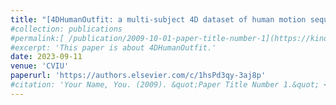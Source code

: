 ```yaml
---
title: "[4DHumanOutfit: a multi-subject 4D dataset of human motion sequences in varying outfits exhibiting large displacements](https://kinovis.inria.fr/4dhumanoutfit/)"
#collection: publications
#permalink:[ /publication/2009-10-01-paper-title-number-1](https://kinovis.inria.fr/4dhumanoutfit/)
#excerpt: 'This paper is about 4DHumanOutfit.'
date: 2023-09-11
venue: 'CVIU'
paperurl: 'https://authors.elsevier.com/c/1hsPd3qy-3aj8p'
#citation: 'Your Name, You. (2009). &quot;Paper Title Number 1.&quot; <i>Journal 1</i>. 1(1).'
---
```





